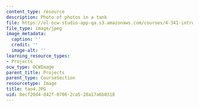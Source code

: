 ```yaml
---
content_type: resource
description: Photo of photos in a tank
file: https://ol-ocw-studio-app-qa.s3.amazonaws.com/courses/4-341-introduction-to-photography-fall-2002/8ecf20d4d42f07062ca528a17a6b8318_tao4.JPG
file_type: image/jpeg
image_metadata:
  caption: ''
  credit: ''
  image-alt: ''
learning_resource_types:
- Projects
ocw_type: OCWImage
parent_title: Projects
parent_type: CourseSection
resourcetype: Image
title: tao4.JPG
uid: 8ecf20d4-d42f-0706-2ca5-28a17a6b8318
---
```

